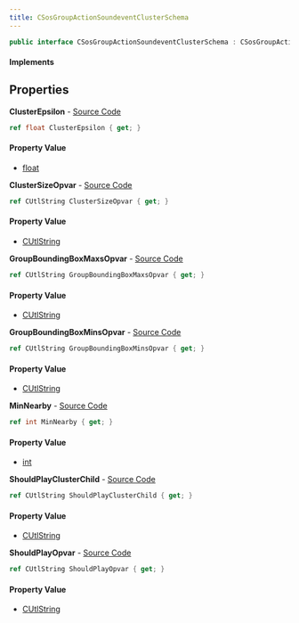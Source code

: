 ```yaml
---
title: CSosGroupActionSoundeventClusterSchema
---
```


```csharp
public interface CSosGroupActionSoundeventClusterSchema : CSosGroupActionSchema, ISchemaClass<CSosGroupActionSchema>, ISchemaClass<CSosGroupActionSoundeventClusterSchema>, ISchemaField, ISchemaClass, INativeHandle
```

#### Implements

## Properties

**ClusterEpsilon** - [Source Code](https://github.com/swiftly-solution/swiftlys2/blob/master/managed/src/SwiftlyS2.Generated/Schemas/Interfaces/CSosGroupActionSoundeventClusterSchema.cs#L18)

```csharp
ref float ClusterEpsilon { get; }
```

#### Property Value

- [float](https://learn.microsoft.com/dotnet/api/system.single)

**ClusterSizeOpvar** - [Source Code](https://github.com/swiftly-solution/swiftlys2/blob/master/managed/src/SwiftlyS2.Generated/Schemas/Interfaces/CSosGroupActionSoundeventClusterSchema.cs#L24)

```csharp
ref CUtlString ClusterSizeOpvar { get; }
```

#### Property Value

- [CUtlString](/docs/api/shared/natives/cutlstring)

**GroupBoundingBoxMaxsOpvar** - [Source Code](https://github.com/swiftly-solution/swiftlys2/blob/master/managed/src/SwiftlyS2.Generated/Schemas/Interfaces/CSosGroupActionSoundeventClusterSchema.cs#L28)

```csharp
ref CUtlString GroupBoundingBoxMaxsOpvar { get; }
```

#### Property Value

- [CUtlString](/docs/api/shared/natives/cutlstring)

**GroupBoundingBoxMinsOpvar** - [Source Code](https://github.com/swiftly-solution/swiftlys2/blob/master/managed/src/SwiftlyS2.Generated/Schemas/Interfaces/CSosGroupActionSoundeventClusterSchema.cs#L26)

```csharp
ref CUtlString GroupBoundingBoxMinsOpvar { get; }
```

#### Property Value

- [CUtlString](/docs/api/shared/natives/cutlstring)

**MinNearby** - [Source Code](https://github.com/swiftly-solution/swiftlys2/blob/master/managed/src/SwiftlyS2.Generated/Schemas/Interfaces/CSosGroupActionSoundeventClusterSchema.cs#L16)

```csharp
ref int MinNearby { get; }
```

#### Property Value

- [int](https://learn.microsoft.com/dotnet/api/system.int32)

**ShouldPlayClusterChild** - [Source Code](https://github.com/swiftly-solution/swiftlys2/blob/master/managed/src/SwiftlyS2.Generated/Schemas/Interfaces/CSosGroupActionSoundeventClusterSchema.cs#L22)

```csharp
ref CUtlString ShouldPlayClusterChild { get; }
```

#### Property Value

- [CUtlString](/docs/api/shared/natives/cutlstring)

**ShouldPlayOpvar** - [Source Code](https://github.com/swiftly-solution/swiftlys2/blob/master/managed/src/SwiftlyS2.Generated/Schemas/Interfaces/CSosGroupActionSoundeventClusterSchema.cs#L20)

```csharp
ref CUtlString ShouldPlayOpvar { get; }
```

#### Property Value

- [CUtlString](/docs/api/shared/natives/cutlstring)

